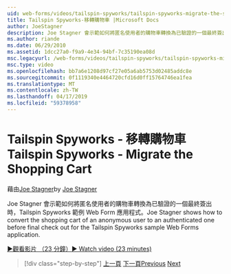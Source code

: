 ```yaml
---
uid: web-forms/videos/tailspin-spyworks/tailspin-spyworks-migrate-the-shopping-cart
title: Tailspin Spyworks-移轉購物車 |Microsoft Docs
author: JoeStagner
description: Joe Stagner 會示範如何將匿名使用者的購物車轉換為已驗證的一個最終簽出時，Tailspin Spyworks 範例 Web F...
ms.author: riande
ms.date: 06/29/2010
ms.assetid: 1dcc27a0-f9a9-4e34-94bf-7c35190ea08d
msc.legacyurl: /web-forms/videos/tailspin-spyworks/tailspin-spyworks-migrate-the-shopping-cart
msc.type: video
ms.openlocfilehash: bb7a6e1208d97cf27e05a6ab5753d02485addc8e
ms.sourcegitcommit: 0f1119340e4464720cfd16d0ff15764746ea1fea
ms.translationtype: MT
ms.contentlocale: zh-TW
ms.lasthandoff: 04/17/2019
ms.locfileid: "59378958"
---
```

# <a name="tailspin-spyworks---migrate-the-shopping-cart"></a><span data-ttu-id="4f3c2-103">Tailspin Spyworks - 移轉購物車</span><span class="sxs-lookup"><span data-stu-id="4f3c2-103">Tailspin Spyworks - Migrate the Shopping Cart</span></span>

<span data-ttu-id="4f3c2-104">藉由[Joe Stagner](https://github.com/JoeStagner)</span><span class="sxs-lookup"><span data-stu-id="4f3c2-104">by [Joe Stagner](https://github.com/JoeStagner)</span></span>

<span data-ttu-id="4f3c2-105">Joe Stagner 會示範如何將匿名使用者的購物車轉換為已驗證的一個最終簽出時，Tailspin Spyworks 範例 Web Form 應用程式。</span><span class="sxs-lookup"><span data-stu-id="4f3c2-105">Joe Stagner shows how to convert the shopping cart of an anonymous user to an authenticated one before final check out for the Tailspin Spyworks sample Web Forms application.</span></span>

[<span data-ttu-id="4f3c2-106">&#9654;觀看影片 （23 分鐘）</span><span class="sxs-lookup"><span data-stu-id="4f3c2-106">&#9654; Watch video (23 minutes)</span></span>](https://channel9.msdn.com/Blogs/ASP-NET-Site-Videos/tailspin-spyworks-migrate-the-shopping-cart)

> [!div class="step-by-step"]
> <span data-ttu-id="4f3c2-107">[上一頁](tailspin-spyworks-update-the-shopping-cart.md)
> [下一頁](tailspin-spyworks-final-check-out.md)</span><span class="sxs-lookup"><span data-stu-id="4f3c2-107">[Previous](tailspin-spyworks-update-the-shopping-cart.md)
[Next](tailspin-spyworks-final-check-out.md)</span></span>
